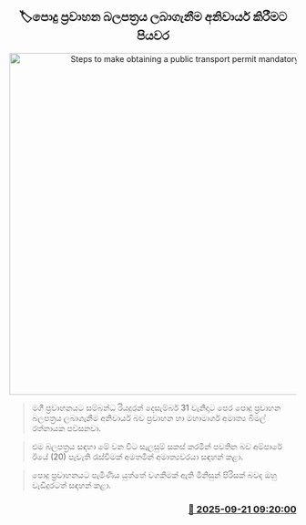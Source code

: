 <p align='center'><b><h2 align='center' title='Steps to make obtaining a public transport permit mandatory'>🏷පොදු ප්‍රවාහන බලපත්‍රය ලබාගැනීම අනිවාර්ය කිරීමට පියවර</h2></b></p>
<p align='center'><img src='https://helakuru.sgp1.cdn.digitaloceanspaces.com/esana/images/lib/ctb-bus.jpg' width='600' alt='Steps to make obtaining a public transport permit mandatory'></p>

> මගී ප්‍රවාහනයට සම්බන්ධ රියදුරන් දෙසැම්බර් 31 වැනිදාට පෙර පොදු ප්‍රවාහන බලපත්‍රය ලබාගැනීම අනිවාර්ය බව ප්‍රවාහන හා මහාමාර්ග අමාත්‍ය බිමල් රත්නායක පවසනවා.

> එම බලපත්‍රය සඳහා මේ වන විට සැලසුම් සකස් කරමින් පවතින බව අම්පාරේ ඊයේ (20) පැවැති රැස්වීමක් අමතමින් අමාත්‍යවරයා සඳහන් කළා.

> පොදු ප්‍රවාහනයට පැමිණිය යුත්තේ වගකීමක් ඇති මිනිසුන් පිරිසක් බවද ඔහු වැඩිදුරටත් සඳහන් කළා.



<h3 align='right'><a href='https://www.helakuru.lk/esana/p/113829/'>📅 2025-09-21 09:20:00</a></h3>

